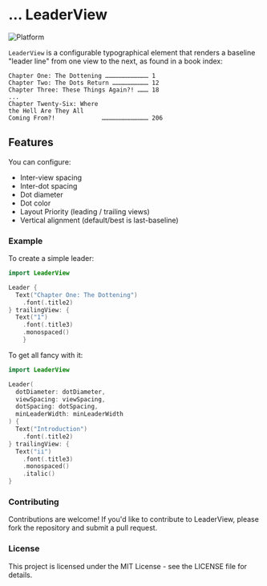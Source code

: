 # … LeaderView

![Platform](https://img.shields.io/badge/platform-iOS%20%7C%20macOS%20%7C%20tvOS%20%7C%20watchOS-blue)

`LeaderView` is a configurable typographical element that renders a baseline "leader line" from one view to the next, as found in a book index:

```
Chapter One: The Dottening ……………………………… 1
Chapter Two: The Dots Return ………………………… 12
Chapter Three: These Things Again?! ……… 18
...
Chapter Twenty-Six: Where
the Hell Are They All
Coming From?!             ………………………………… 206
```

## Features

You can configure:

* Inter-view spacing
* Inter-dot spacing
* Dot diameter
* Dot color
* Layout Priority (leading / trailing views)
* Vertical alignment (default/best is last-baseline)


### Example

To create a simple leader:

```swift
import LeaderView

Leader {
  Text("Chapter One: The Dottening")
    .font(.title2)
} trailingView: {
  Text("1")
    .font(.title3)
    .monospaced()
    }
```

To get all fancy with it:

```swift
import LeaderView

Leader(
  dotDiameter: dotDiameter,
  viewSpacing: viewSpacing,
  dotSpacing: dotSpacing,
  minLeaderWidth: minLeaderWidth
) {
  Text("Introduction")
    .font(.title2)
} trailingView: {
  Text("ii")
    .font(.title3)
    .monospaced()
    .italic()
}
```

### Contributing
Contributions are welcome! If you'd like to contribute to LeaderView, please fork the repository and submit a pull request.

### License
This project is licensed under the MIT License - see the LICENSE file for details.
